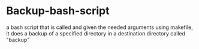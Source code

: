 # Backup-bash-script
a bash script that is called and given the needed arguments using makefile, it does a backup of a specified directory in a destination directory called "backup"
